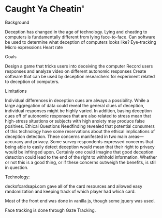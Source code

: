 # Caught Ya Cheatin'

Background


Deception has changed in the age of technology. Lying and cheating to computers is fundamentally different from lying face-to-face. Can software be used to determine what deception of computers looks like?
Eye-tracking
Micro expressions
Heart rate

Goals


 Design a game that tricks users into deceiving the computer
Record users responses and analyze video on different autonomic responses
Create software that can be used by deception researchers for experiment related to deception of computers.


Limitations


Individual differences in deception cues are always a possibility. While a large aggregation of data could reveal the general clues of deception, individual responses might be highly varied.
    In addition, basing deception cues off of autonomic responses that are also related to stress mean that  high-stress situations or subjects with high anxiety may produce false positives.
Ethical Questions
    Needfinding revealed that potential consumers of this technology have some reservations about the ethical implications of deception detection. These concerns manifested in two main areas—accuracy and privacy.
    Some survey respondents expressed concerns that being able to easily  detect deception would mean that their right to privacy would be infringed upon. Certainly one could imagine that good deception detection could lead to the end of the right to withhold information. Whether or not this is a good thing, or if these concerns outweigh the benefits, is still in question.


Technology: 


deckofcardsapi.com gave all of the card resources and allowed easy randomization and keeping track of which player had which card. 

Most of the front end was done in vanilla js, though some jquery was used. 

Face tracking is done through Gaze Tracking.
